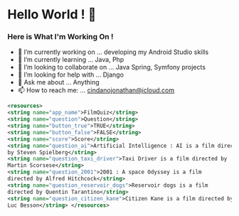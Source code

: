 # Hello World ! 👋

### Here is What I'm Working On !


- 🔭 I’m currently working on ... developing my Android Studio skills
- 🌱 I’m currently learning ... Java, Php
- 👯 I’m looking to collaborate on ... Java Spring, Symfony projects
- 🤔 I’m looking for help with ... Django
- 💬 Ask me about ... Anything
- 📫 How to reach me: ... cindanojonathan@icloud.com

```xml
<resources>
<string name="app_name">FilmQuiz</string>
<string name="question">Question</string>
<string name="button_true">TRUE</string>
<string name="button_false">FALSE</string>
<string name="score">Score</string>
<string name="question_ai">Artificial Intelligence : AI is a film directed
by Steven Spielberg</string>
<string name="question_taxi_driver">Taxi Driver is a film directed by
Martin Scorsese</string>
<string name="question_2001">2001 : A space Odyssey is a film
directed by Alfred Hitchcock</string>
<string name="question_reservoir_dogs">Reservoir dogs is a film
directed by Quentin Tarantino</string>
<string name="question_citizen_kane">Citizen Kane is a film directed by
Luc Besson</string> </resources>


